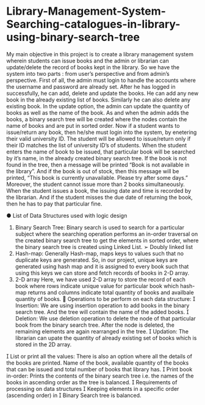 # Library-Management-System-Searching-catalogues-in-library-using-binary-search-tree
My main objective in this project is to create a library management system wherein students can issue books and the admin or librarian can update/delete the record of books kept in the library. So we have the system into two parts : from user’s perspective and from admin’s perspective. First of all, the admin must login to handle the accounts where the username and password are already set. After he has logged in successfully, he can add, delete and update the books. He can add any new book in the already existing list of books. Similarly he can also delete any existing book. In the update option, the admin can update the quantity of books as well as the name of the book. As and when the admin adds the books, a binary search tree will be created where the nodes contain the name of books and are put in sorted order. Now if a student wants to issue/return any book, then he/she must login into the system, by enetering their valid university ID. The student will be allowed to issue/return only if their ID matches the list of university ID’s of students. When the student enters the name of book to be issued, that particular book will be searched by it’s name, in the already created binary search tree. If the book is not found in the tree, then a message will be printed “Book is not available in the library”. And if the book is out of stock, then this message will be printed, “This book is currently unavailable. Please try after some days.” Moreover, the student cannot issue more than 2 books simultaneously. When the student issues a book, the issuing date and time is recorded by the librarian. And if the student misses the due date of returning the book, then he has to pay that particular fine.
 
● List of Data Structures used with logic design
1) Binary Search Tree:
Binary search is used to search for a particular subject where the searching operation performs an in-order traversal on the created binary search tree to get the elements in sorted order, where the binary search tree is created using Linked List.
➢ Doubly linked list
2) Hash-map:
Generally Hash-map, maps keys to values such that no duplicate keys are generated. So, in our project, unique keys are generated using hash map and it is assigned to every book such that using this keys we can store and fetch records of books in 2-D array.
3) 2-D array
Here, we have used 2-D array to store the record of each book where rows indicate unique value for particular book which hash-map returns and columns indicate total quantity of books and availbale quantity of books.
 Operations to be perform on each data structure:
 Insertion:
We are using insertion operation to add books in the binary
search tree. And the tree will contain the name of the added books.
 Deletion:
We use deletion operation to delete the node of that particular
book from the binary search tree. After the node is deleted, the remaining elements are again rearranged in the tree.
 Updation:
The librarian can upate the quantity of already existing set of books which is stored in the 2D array.

 List or print all the values:
There is also an option where all the details of the books are
printed. Name of the book, available quantity of the books that can be issued and total number of books that library has.
 Print book in-order:
Prints the contents of the binary search tree i.e. the names of the books in ascending order as the tree is balanced.
 Requirements of processing on data structures
 Keeping elements in a specific order (ascending order) in  Binary Search tree is balanced.
